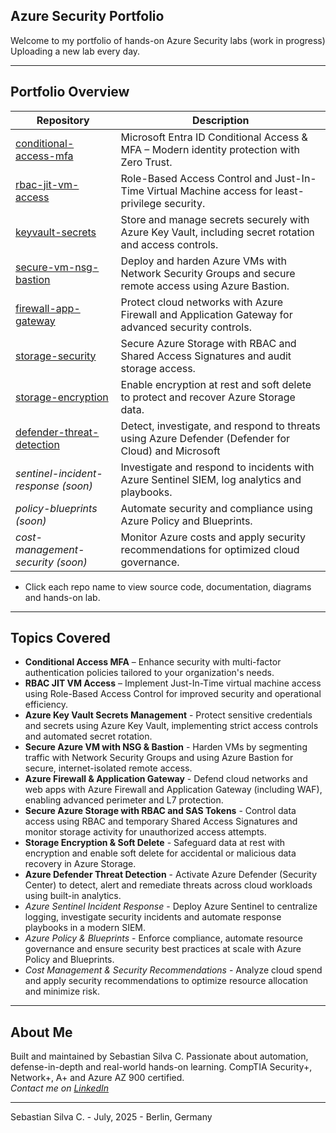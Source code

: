 ## Azure Security Portfolio

Welcome to my portfolio of hands-on Azure Security labs (work in progress) Uploading a new lab every day.

---

## Portfolio Overview

| Repository                                                                                           | Description                                                                                               |
|------------------------------------------------------------------------------------------------------|-----------------------------------------------------------------------------------------------------------|
| [conditional-access-mfa](https://github.com/Azure-Security-Portfolio/conditional-access-mfa)         | Microsoft Entra ID Conditional Access & MFA – Modern identity protection with Zero Trust.                 |
| [rbac-jit-vm-access](https://github.com/Azure-Security-Portfolio/rbac-jit-vm-access)                 | Role-Based Access Control and Just-In-Time Virtual Machine access for least-privilege security.           |
| [keyvault-secrets](https://github.com/Azure-Security-Portfolio/keyvault-secrets)                     | Store and manage secrets securely with Azure Key Vault, including secret rotation and access controls.    |
| [secure-vm-nsg-bastion](https://github.com/Azure-Security-Portfolio/secure-vm-nsg-bastion)           | Deploy and harden Azure VMs with Network Security Groups and secure remote access using Azure Bastion.    |
| [firewall-app-gateway](https://github.com/Azure-Security-Portfolio/firewall-app-gateway)             | Protect cloud networks with Azure Firewall and Application Gateway for advanced security controls.        |
| [storage-security](https://github.com/Azure-Security-Portfolio/storage-security)                     | Secure Azure Storage with RBAC and Shared Access Signatures and audit storage access.                     |
| [storage-encryption](https://github.com/Azure-Security-Portfolio/storage-encryption)                 | Enable encryption at rest and soft delete to protect and recover Azure Storage data.                      |
| [defender-threat-detection](https://github.com/Azure-Security-Portfolio/defender-threat-detection)   | Detect, investigate, and respond to threats using Azure Defender (Defender for Cloud) and Microsoft       | |                                                                                                      | Sentinel SIEM, with automated alerts, recommendations and playbooks.                                      |
| *sentinel-incident-response (soon)*                                                                  | Investigate and respond to incidents with Azure Sentinel SIEM, log analytics and playbooks.               |
| *policy-blueprints (soon)*                                                                           | Automate security and compliance using Azure Policy and Blueprints.                                       |
| *cost-management-security (soon)*                                                                    | Monitor Azure costs and apply security recommendations for optimized cloud governance.                    |

* Click each repo name to view source code, documentation, diagrams and hands-on lab.

---

## Topics Covered

- **Conditional Access MFA** – Enhance security with multi-factor authentication policies tailored to your organization's needs.
- **RBAC JIT VM Access** – Implement Just-In-Time virtual machine access using Role-Based Access Control for improved security and operational efficiency.
- **Azure Key Vault Secrets Management** - Protect sensitive credentials and secrets using Azure Key Vault, implementing strict access controls and automated secret rotation.
- **Secure Azure VM with NSG & Bastion** - Harden VMs by segmenting traffic with Network Security Groups and using Azure Bastion for secure, internet-isolated remote access.
- **Azure Firewall & Application Gateway** - Defend cloud networks and web apps with Azure Firewall and Application Gateway (including WAF), enabling advanced perimeter and L7 protection.
- **Secure Azure Storage with RBAC and SAS Tokens** - Control data access using RBAC and temporary Shared Access Signatures and monitor storage activity for unauthorized access attempts.
- **Storage Encryption & Soft Delete** - Safeguard data at rest with encryption and enable soft delete for accidental or malicious data recovery in Azure Storage.
- **Azure Defender Threat Detection** - Activate Azure Defender (Security Center) to detect, alert and remediate threats across cloud workloads using built-in analytics.
- *Azure Sentinel Incident Response* - Deploy Azure Sentinel to centralize logging, investigate security incidents and automate response playbooks in a modern SIEM.
- *Azure Policy & Blueprints* - Enforce compliance, automate resource governance and ensure security best practices at scale with Azure Policy and Blueprints.
- *Cost Management & Security Recommendations* - Analyze cloud spend and apply security recommendations to optimize resource allocation and minimize risk.

---

## About Me

Built and maintained by Sebastian Silva C. Passionate about automation, defense-in-depth and real-world hands-on learning. 
CompTIA Security+, Network+, A+ and Azure AZ 900 certified.   
*Contact me on [LinkedIn](https://www.linkedin.com/in/sebastiansilc)*

---

Sebastian Silva C. - July, 2025 - Berlin, Germany
